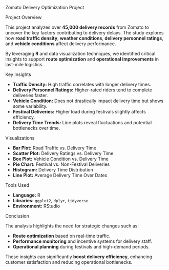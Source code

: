 Zomato Delivery Optimization Project

Project Overview

This project analyzes over **45,000 delivery records** from Zomato to uncover the key factors contributing to delivery delays. The study explores how **road traffic density**, **weather conditions**, **delivery personnel ratings**, and **vehicle conditions** affect delivery performance. 

By leveraging **R** and data visualization techniques, we identified critical insights to support **route optimization** and **operational improvements** in last-mile logistics.

Key Insights

- **Traffic Density:** High traffic correlates with longer delivery times.
- **Delivery Personnel Ratings:** Higher-rated riders tend to complete deliveries faster.
- **Vehicle Condition:** Does not drastically impact delivery time but shows some variability.
- **Festival Deliveries:** Higher load during festivals slightly affects efficiency.
- **Delivery Time Trends:** Line plots reveal fluctuations and potential bottlenecks over time.

Visualizations

- **Bar Plot:** Road Traffic vs. Delivery Time  
- **Scatter Plot:** Delivery Ratings vs. Delivery Time  
- **Box Plot:** Vehicle Condition vs. Delivery Time  
- **Pie Chart:** Festival vs. Non-Festival Deliveries  
- **Histogram:** Delivery Time Distribution  
- **Line Plot:** Average Delivery Time Over Dates  


Tools Used

- **Language:** R  
- **Libraries:** `ggplot2`, `dplyr`, `tidyverse`  
- **Environment:** RStudio  

Conclusion

The analysis highlights the need for strategic changes such as:
- **Route optimization** based on real-time traffic.
- **Performance monitoring** and incentive systems for delivery staff.
- **Operational planning** during festivals and high-demand periods.

These insights can significantly **boost delivery efficiency**, enhancing customer satisfaction and reducing operational bottlenecks.

